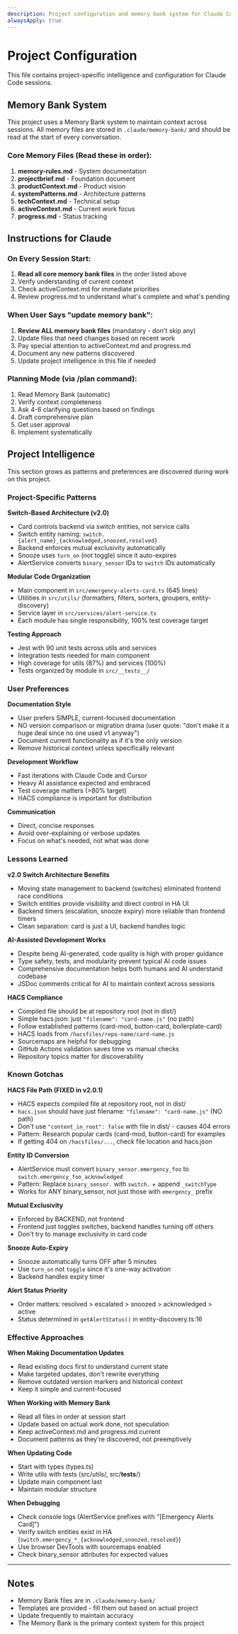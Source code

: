 ```yaml
---
description: Project configuration and memory bank system for Claude Code
alwaysApply: true
---
```


# Project Configuration

This file contains project-specific intelligence and configuration for Claude Code sessions.

## Memory Bank System

This project uses a Memory Bank system to maintain context across sessions. All memory files are stored in `.claude/memory-bank/` and should be read at the start of every conversation.

### Core Memory Files (Read these in order):
1. **memory-rules.md** - System documentation
2. **projectbrief.md** - Foundation document
3. **productContext.md** - Product vision
4. **systemPatterns.md** - Architecture patterns
5. **techContext.md** - Technical setup
6. **activeContext.md** - Current work focus
7. **progress.md** - Status tracking

## Instructions for Claude

### On Every Session Start:
1. **Read all core memory bank files** in the order listed above
2. Verify understanding of current context
3. Check activeContext.md for immediate priorities
4. Review progress.md to understand what's complete and what's pending

### When User Says "update memory bank":
1. **Review ALL memory bank files** (mandatory - don't skip any)
2. Update files that need changes based on recent work
3. Pay special attention to activeContext.md and progress.md
4. Document any new patterns discovered
5. Update project intelligence in this file if needed

### Planning Mode (via /plan command):
1. Read Memory Bank (automatic)
2. Verify context completeness
3. Ask 4-6 clarifying questions based on findings
4. Draft comprehensive plan
5. Get user approval
6. Implement systematically

## Project Intelligence

This section grows as patterns and preferences are discovered during work on this project.

### Project-Specific Patterns

**Switch-Based Architecture (v2.0)**
- Card controls backend via switch entities, not service calls
- Switch entity naming: `switch.{alert_name}_{acknowledged,snoozed,resolved}`
- Backend enforces mutual exclusivity automatically
- Snooze uses `turn_on` (not toggle) since it auto-expires
- AlertService converts `binary_sensor` IDs to `switch` IDs automatically

**Modular Code Organization**
- Main component in `src/emergency-alerts-card.ts` (645 lines)
- Utilities in `src/utils/` (formatters, filters, sorters, groupers, entity-discovery)
- Service layer in `src/services/alert-service.ts`
- Each module has single responsibility, 100% test coverage target

**Testing Approach**
- Jest with 90 unit tests across utils and services
- Integration tests needed for main component
- High coverage for utils (87%) and services (100%)
- Tests organized by module in `src/__tests__/`

### User Preferences

**Documentation Style**
- User prefers SIMPLE, current-focused documentation
- NO version comparison or migration drama (user quote: "don't make it a huge deal since no one used v1 anyway")
- Document current functionality as if it's the only version
- Remove historical context unless specifically relevant

**Development Workflow**
- Fast iterations with Claude Code and Cursor
- Heavy AI assistance expected and embraced
- Test coverage matters (>80% target)
- HACS compliance is important for distribution

**Communication**
- Direct, concise responses
- Avoid over-explaining or verbose updates
- Focus on what's needed, not what was done

### Lessons Learned

**v2.0 Switch Architecture Benefits**
- Moving state management to backend (switches) eliminated frontend race conditions
- Switch entities provide visibility and direct control in HA UI
- Backend timers (escalation, snooze expiry) more reliable than frontend timers
- Clean separation: card is just a UI, backend handles logic

**AI-Assisted Development Works**
- Despite being AI-generated, code quality is high with proper guidance
- Type safety, tests, and modularity prevent typical AI code issues
- Comprehensive documentation helps both humans and AI understand codebase
- JSDoc comments critical for AI to maintain context across sessions

**HACS Compliance**
- Compiled file should be at repository root (not in dist/)
- Simple hacs.json: just `"filename": "card-name.js"` (no path)
- Follow established patterns (card-mod, button-card, boilerplate-card)
- HACS loads from `/hacsfiles/repo-name/card-name.js`
- Sourcemaps are helpful for debugging
- GitHub Actions validation saves time vs manual checks
- Repository topics matter for discoverability

### Known Gotchas

**HACS File Path (FIXED in v2.0.1)**
- HACS expects compiled file at repository root, not in dist/
- `hacs.json` should have just filename: `"filename": "card-name.js"` (NO path)
- Don't use `"content_in_root": false` with file in dist/ - causes 404 errors
- Pattern: Research popular cards (card-mod, button-card) for examples
- If getting 404 on `/hacsfiles/...`, check file location and hacs.json

**Entity ID Conversion**
- AlertService must convert `binary_sensor.emergency_foo` to `switch.emergency_foo_acknowledged`
- Pattern: Replace `binary_sensor.` with `switch.` + append `_switchType`
- Works for ANY binary_sensor, not just those with `emergency_` prefix

**Mutual Exclusivity**
- Enforced by BACKEND, not frontend
- Frontend just toggles switches, backend handles turning off others
- Don't try to manage exclusivity in card code

**Snooze Auto-Expiry**
- Snooze automatically turns OFF after 5 minutes
- Use `turn_on` not `toggle` since it's one-way activation
- Backend handles expiry timer

**Alert Status Priority**
- Order matters: resolved > escalated > snoozed > acknowledged > active
- Status determined in `getAlertStatus()` in entity-discovery.ts:16

### Effective Approaches

**When Making Documentation Updates**
- Read existing docs first to understand current state
- Make targeted updates, don't rewrite everything
- Remove outdated version markers and historical context
- Keep it simple and current-focused

**When Working with Memory Bank**
- Read all files in order at session start
- Update based on actual work done, not speculation
- Keep activeContext.md and progress.md current
- Document patterns as they're discovered, not preemptively

**When Updating Code**
- Start with types (types.ts)
- Write utils with tests (src/utils/, src/__tests__/)
- Update main component last
- Maintain modular structure

**When Debugging**
- Check console logs (AlertService prefixes with "[Emergency Alerts Card]")
- Verify switch entities exist in HA (`switch.emergency_*_{acknowledged,snoozed,resolved}`)
- Use browser DevTools with sourcemaps enabled
- Check binary_sensor attributes for expected values

---

## Notes

- Memory Bank files are in `.claude/memory-bank/`
- Templates are provided - fill them out based on actual project
- Update frequently to maintain accuracy
- The Memory Bank is the primary context system for this project
